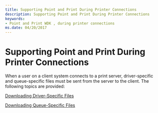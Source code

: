 ```yaml
---
title: Supporting Point and Print During Printer Connections
description: Supporting Point and Print During Printer Connections
keywords:
- Point and Print WDK , during printer connections
ms.date: 04/20/2017
---
```


# Supporting Point and Print During Printer Connections





When a user on a client system connects to a print server, driver-specific and queue-specific files must be sent from the server to the client. The following topics are provided:

[Downloading Driver-Specific Files](downloading-driver-specific-files.md)

[Downloading Queue-Specific Files](downloading-queue-specific-files.md)

 

 




